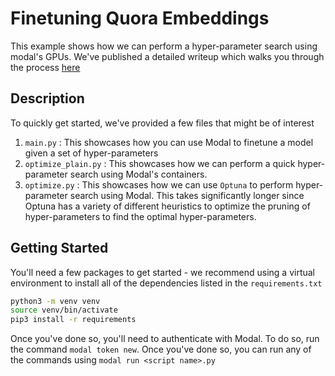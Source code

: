 # Finetuning Quora Embeddings

This example shows how we can perform a hyper-parameter search using modal's GPUs. We've published a detailed writeup which walks you through the process [here](https://modal.com/blog/fine-tuning-embeddings)

## Description

To quickly get started, we've provided a few files that might be of interest

1. `main.py` : This showcases how you can use Modal to finetune a model given a set of hyper-parameters
2. `optimize_plain.py` : This showcases how we can perform a quick hyper-parameter search using Modal's containers.
3. `optimize.py` : This showcases how we can use `Optuna` to perform hyper-parameter search using Modal. This takes significantly longer since Optuna has a variety of different heuristics to optimize the pruning of hyper-parameters to find the optimal hyper-parameters.

## Getting Started

You'll need a few packages to get started - we recommend using a virtual environment to install all of the dependencies listed in the `requirements.txt`

```bash
python3 -m venv venv
source venv/bin/activate
pip3 install -r requirements
```

Once you've done so, you'll need to authenticate with Modal. To do so, run the command `modal token new`. Once you've done so, you can run any of the commands using `modal run <script name>.py`
